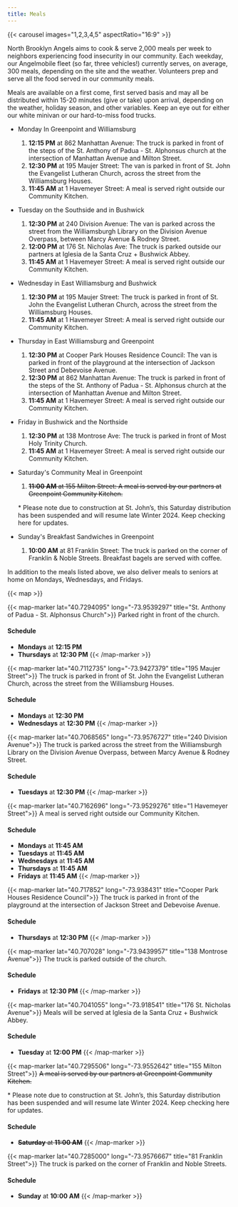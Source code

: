 ```yaml
---
title: Meals
---
```


{{< carousel images="1,2,3,4,5" aspectRatio="16:9" >}}

North Brooklyn Angels aims to cook & serve 2,000 meals per week to neighbors experiencing food insecurity in our community. Each weekday, our Angelmobile fleet (so far, three vehicles!) currently serves, on average, 300 meals, depending on the site and the weather. Volunteers prep and serve all the food served in our community meals. 

Meals are available on a first come, first served basis and may all be distributed within 15-20 minutes (give or take) upon arrival, depending on the weather, holiday season, and other variables. Keep an eye out for either our white minivan or our hard-to-miss food trucks.

* Monday In Greenpoint and Williamsburg
  1. **12:15 PM** at 862 Manhattan Avenue: The truck is parked in front of the steps of the St. Anthony of Padua - St. Alphonsus church at the intersection of Manhattan Avenue and Milton Street.
  2. **12:30 PM** at 195 Maujer Street: The van is parked in front of St. John the Evangelist Lutheran Church, across the street from the Williamsburg Houses.
  3. **11:45 AM** at 1 Havemeyer Street: A meal is served right outside our Community Kitchen.

* Tuesday on the Southside and in Bushwick
  1. **12:30 PM** at 240 Division Avenue: The van is parked across the street from the Williamsburgh Library on the Division Avenue Overpass, between Marcy Avenue & Rodney Street.
  2. **12:00 PM** at 176 St. Nicholas Ave: The truck is parked outside our partners at Iglesia de la Santa Cruz + Bushwick Abbey.
  3. **11:45 AM** at 1 Havemeyer Street: A meal is served right outside our Community Kitchen.

* Wednesday in East Williamsburg and Bushwick
  1. **12:30 PM** at 195 Maujer Street: The truck is parked in front of St. John the Evangelist Lutheran Church, across the street from the Williamsburg Houses.
  2. **11:45 AM** at 1 Havemeyer Street: A meal is served right outside our Community Kitchen.

* Thursday in East Williamsburg and Greenpoint
  1. **12:30 PM** at Cooper Park Houses Residence Council: The van is parked in front of the playground at the intersection of Jackson Street and Debevoise Avenue.
  2. **12:30 PM** at 862 Manhattan Avenue: The truck is parked in front of the steps of the St. Anthony of Padua - St. Alphonsus church at the intersection of Manhattan Avenue and Milton Street.
  3. **11:45 AM** at 1 Havemeyer Street: A meal is served right outside our Community Kitchen.

* Friday in Bushwick and the Northside
  1. **12:30 PM** at 138 Montrose Ave: The truck is parked in front of Most Holy Trinity Church.
  2. **11:45 AM** at 1 Havemeyer Street: A meal is served right outside our Community Kitchen.

* Saturday's Community Meal in Greenpoint
  1. ~~**11:00 AM** at 155 Milton Street: A meal is served by our partners at Greenpoint Community Kitchen.~~

  \* Please note due to construction at St. John’s, this Saturday distribution has been suspended and will resume late Winter 2024. Keep checking here for updates.

* Sunday's Breakfast Sandwiches in Greenpoint
  1. **10:00 AM** at 81 Franklin Street: The truck is parked on the corner of Franklin & Noble Streets. Breakfast bagels are served with coffee. 

In addition to the meals listed above, we also deliver meals to seniors at home on Mondays, Wednesdays, and Fridays. 

{{< map >}}

{{< map-marker lat="40.7294095" long="-73.9539297" title="St. Anthony of Padua - St. Alphonsus Church">}}
Parked right in front of the church.

#### Schedule
* **Mondays** at **12:15 PM**
* **Thursdays** at **12:30 PM**
{{< /map-marker >}}

{{< map-marker lat="40.7112735" long="-73.9427379" title="195 Maujer Street">}}
The truck is parked in front of St. John the Evangelist Lutheran Church, across the street from the Williamsburg Houses.

#### Schedule
* **Mondays** at **12:30 PM**
* **Wednesdays** at **12:30 PM**
{{< /map-marker >}}

{{< map-marker lat="40.7068565" long="-73.9576727" title="240 Division Avenue">}}
The truck is parked across the street from the Williamsburgh Library on the Division Avenue Overpass, between Marcy Avenue & Rodney Street.

#### Schedule
* **Tuesdays** at **12:30 PM**
{{< /map-marker >}}

{{< map-marker lat="40.7162696" long="-73.9529276" title="1 Havemeyer Street">}}
A meal is served right outside our Community Kitchen.

#### Schedule
* **Mondays** at **11:45 AM**
* **Tuesdays** at **11:45 AM**
* **Wednesdays** at **11:45 AM**
* **Thursdays** at **11:45 AM**
* **Fridays** at **11:45 AM**
{{< /map-marker >}}

{{< map-marker lat="40.717852" long="-73.938431" title="Cooper Park Houses Residence Council">}}
The truck is parked in front of the playground at the intersection of Jackson Street and Debevoise Avenue.

#### Schedule
* **Thursdays** at **12:30 PM**
{{< /map-marker >}}

{{< map-marker lat="40.707028" long="-73.9439957" title="138 Montrose Avenue">}}
The truck is parked outside of the church.

#### Schedule
* **Fridays** at **12:30 PM**
{{< /map-marker >}}

{{< map-marker lat="40.7041055" long="-73.918541" title="176 St. Nicholas Avenue">}}
Meals will be served at Iglesia de la Santa Cruz + Bushwick Abbey.

#### Schedule
* **Tuesday** at **12:00 PM**
{{< /map-marker >}}

{{< map-marker lat="40.7295506" long="-73.9552642" title="155 Milton Street">}}
~~A meal is served by our partners at Greenpoint Community Kitchen.~~

\* Please note due to construction at St. John’s, this Saturday distribution has been suspended and will resume late Winter 2024. Keep checking here for updates.

#### Schedule
* ~~**Saturday** at **11:00 AM**~~
{{< /map-marker >}}

{{< map-marker lat="40.7285000" long="-73.9576667" title="81 Franklin Street">}}
The truck is parked on the corner of Franklin and Noble Streets.

#### Schedule
* **Sunday** at **10:00 AM**
{{< /map-marker >}}